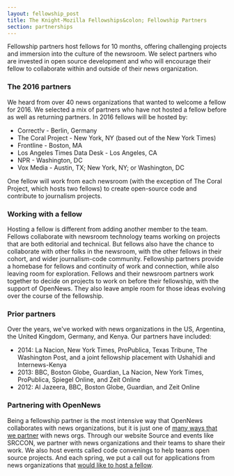 ```yaml
---
layout: fellowship_post
title: The Knight-Mozilla Fellowships&colon; Fellowship Partners
section: partnerships
---
```

<p class="bodybig"> Fellowship partners host fellows for 10 months, offering challenging projects and immersion into the culture of the newsroom. We select partners who are invested in open source development and who will encourage their fellow to collaborate within and outside of their news organization.</p>

### The 2016 partners
We heard from over 40 news organizations that wanted to welcome a fellow for 2016. We selected a mix of partners who have not hosted a fellow before as well as returning partners. In 2016 fellows will be hosted by:

* Correct!v - Berlin, Germany
* The Coral Project - New York, NY (based out of the New York Times)
* Frontline - Boston, MA
* Los Angeles Times Data Desk - Los Angeles, CA
* NPR - Washington, DC
* Vox Media - Austin, TX; New York, NY; or Washington, DC

One fellow will work from each newsroom (with the exception of The Coral Project, which hosts two fellows) to create open-source code and contribute to journalism projects.

### Working with a fellow
Hosting a fellow is different from adding another member to the team. Fellows collaborate with newsroom technology teams working on projects that are both editorial and technical. But fellows also have the chance to collaborate  with other folks in the newsroom, with the other fellows in their cohort, and wider journalism-code community. Fellowship partners provide a homebase for fellows and continuity of work and connection, while also leaving room for exploration. Fellows and their newsroom partners work together to decide on projects to work on before their fellowship,  with the support of OpenNews. They also leave ample room for those ideas  evolving over the course of the fellowship.

### Prior partners
Over  the years, we've worked with news organizations in the US, Argentina,  the United Kingdom, Germany, and Kenya. Our partners have included:

* 2014: La Nacion, New York Times, ProPublica, Texas Tribune, The Washington Post, and a joint fellowship placement with Ushahidi and Internews-Kenya
* 2013: BBC, Boston Globe, Guardian, La Nacion, New York Times, ProPublica, Spiegel Online, and Zeit Online
* 2012: Al Jazeera, BBC, Boston Globe, Guardian, and Zeit Online


### Partnering with OpenNews
Being  a fellowship partner is the most intensive way that OpenNews  collaborates with news organizations, but it is just one of [many ways  that we partner](https://opennews.org/getinvolved/newspartners/)  with news orgs. Through our website Source and events like SRCCON, we  partner with news organizations and their teams to share their work. We  also host events called code convenings to help teams open source  projects. And each spring, we put a call out for applications from news  organizations that [would like to host a fellow](https://opennews.org/what/fellowships/partnerguidelines/).
